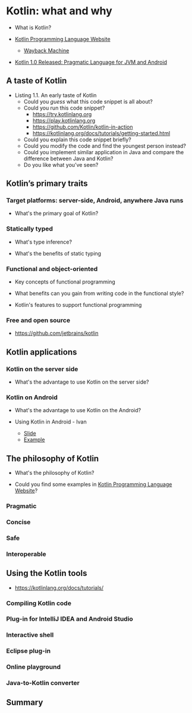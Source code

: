 #   Kotlin: what and why

*   What is Kotlin?

*   [Kotlin Programming Language Website](https://kotlinlang.org/)

    *   [Wayback Machine](https://web.archive.org/web/*/kotlinlang.org)

*   [Kotlin 1.0 Released: Pragmatic Language for JVM and Android](https://blog.jetbrains.com/kotlin/2016/02/kotlin-1-0-released-pragmatic-language-for-jvm-and-android/)

##  A taste of Kotlin

*   Listing 1.1. An early taste of Kotlin
    *   Could you *guess* what this code snippet is all about?
    *   Could you run this code snippet?
        *   https://try.kotlinlang.org
        *   https://play.kotlinlang.org
        *   https://github.com/Kotlin/kotlin-in-action
        *   https://kotlinlang.org/docs/tutorials/getting-started.html
    *   Could you explain this code snippet briefly?
    *   Could you modify the code and find the youngest person instead? 
    *   Could you implement similar application in Java and compare the difference between Java and Kotlin?
    *   Do you like what you’ve seen?

##  Kotlin’s primary traits

### Target platforms: server-side, Android, anywhere Java runs

*   What's the primary goal of Kotlin?

### Statically typed

*   What's type inference?

*   What's the benefits of static typing

### Functional and object-oriented

*   Key concepts of functional programming

*   What benefits can you gain from writing code in the functional style?

*   Kotlin's features to support functional programming

### Free and open source

*   https://github.com/jetbrains/kotlin

##  Kotlin applications

### Kotlin on the server side

*   What's the advantage to use Kotlin on the server side?

### Kotlin on Android

*   What's the advantage to use Kotlin on the Android?

*   Using Kotlin in Android - Ivan
    *   [Slide](https://speakerdeck.com/ivanw/using-kotlin-in-android)
    *   [Example](https://github.com/ivanisidrowu/TwKotlinStudyGroupExample)

##  The philosophy of Kotlin

*   What's the philosophy of Kotlin?

*   Could you find some examples in [Kotlin Programming Language Website](https://kotlinlang.org/)?

### Pragmatic

### Concise

### Safe

### Interoperable

##  Using the Kotlin tools

*   https://kotlinlang.org/docs/tutorials/

### Compiling Kotlin code

### Plug-in for IntelliJ IDEA and Android Studio

### Interactive shell

### Eclipse plug-in

### Online playground

### Java-to-Kotlin converter

##  Summary
